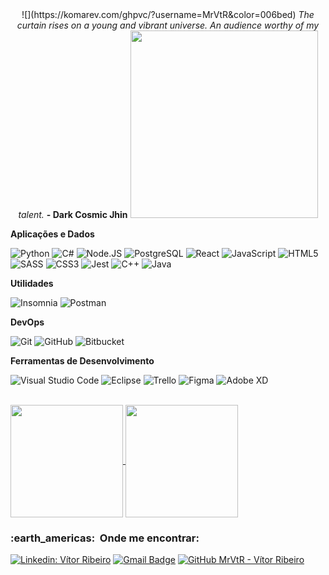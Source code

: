 <div align="center">
![](https://komarev.com/ghpvc/?username=MrVtR&color=006bed)
<i>The curtain rises on a young and vibrant universe. An audience worthy of my talent.</i>
<b>- Dark Cosmic Jhin</b>
<img src="https://github.com/MrVtR/MrVtR/blob/main/images/LeadingGrizzledAoudad.gif" height="300">
</div>

**Aplicações e Dados**

  ![Python](https://img.shields.io/badge/Python-3776AB?style=style=flat&logo=python&logoColor=white)
  ![C#](https://img.shields.io/badge/C%23-239120?style=style=flat&logo=c-sharp&logoColor=white)
   ![Node.JS](https://img.shields.io/badge/Node.js-43853D?style=flat&logo=node.js&logoColor=white)
   ![PostgreSQL](https://img.shields.io/badge/PostgreSQL-316192?style=flat&logo=postgresql&logoColor=white)
   ![React](https://img.shields.io/badge/-React-333333?style=flat&logo=react)
   ![JavaScript](https://img.shields.io/badge/-JavaScript-333333?style=flat&logo=javascript)
  ![HTML5](https://img.shields.io/badge/-HTML5-333333?style=flat&logo=HTML5)
  ![SASS](https://img.shields.io/badge/Sass-CC6699?style=style=flat&logo=sass&logoColor=white)
  ![CSS3](https://img.shields.io/badge/CSS3-1572B6?style=style=flat&logo=css3&logoColor=white)
  ![Jest](https://img.shields.io/badge/-Jest-333333?style=flat&logo=jest)
  ![C++](https://img.shields.io/badge/-C++-333333?style=flat&logo=C%2B%2B&logoColor=00599C)
  ![Java](https://img.shields.io/badge/-Java-333333?style=flat&logo=Java&logoColor=007396)
  
**Utilidades**

  ![Insomnia](https://img.shields.io/badge/-Insomnia-333333?style=flat&logo=insomnia)
  ![Postman](https://img.shields.io/badge/-Postman-333333?style=flat&logo=postman)

**DevOps**

  ![Git](https://img.shields.io/badge/-Git-333333?style=flat&logo=git)
  ![GitHub](https://img.shields.io/badge/-GitHub-333333?style=flat&logo=github)
  ![Bitbucket](https://img.shields.io/badge/-Bitbucket-333333?style=flat&logo=bitbucket)

**Ferramentas de Desenvolvimento**

  ![Visual Studio Code](https://img.shields.io/badge/-Visual%20Studio%20Code-333333?style=flat&logo=visual-studio-code&logoColor=007ACC)
  ![Eclipse](https://img.shields.io/badge/-Eclipse-333333?style=flat&logo=eclipse-ide&logoColor=2C2255)
  ![Trello](https://img.shields.io/badge/-Trello-333333?style=flat&logo=trello&logoColor=007ACC)
  ![Figma](https://img.shields.io/badge/-Figma-333333?style=flat&logo=figma&logoColor=007ACC)
  ![Adobe XD](https://img.shields.io/badge/-Adobe%20XD-333333?style=flat&logo=adobe-xd&logoColor=007ACC)

<br/>

<a href="https://github.com/MrVtR">
  <img align="center" height="180em" src="https://github-readme-stats.vercel.app/api?username=MrVtR&count_private=true&show_icons=true&theme=synthwave" />
</a>
<a href="https://github.com/MrVtR">
  <img align="center" height="180em" src="https://github-readme-stats.vercel.app/api/top-langs/?username=MrVtR&langs_count=8&layout=compact" />
</a>

<br/>

<h3> :earth_americas: &nbsp;Onde me encontrar: </h3> 

[![Linkedin: Vítor Ribeiro](https://img.shields.io/badge/-VitorRibeiro-blue?style=flat-square&logo=Linkedin&logoColor=white&link=https://www.linkedin.com/in/vítor-ribeiro/)](https://www.linkedin.com/in/vítor-ribeiro/)
[![Gmail Badge](https://img.shields.io/badge/-vitor.ribeiro0803@gmail.com-006bed?style=flat-square&logo=Gmail&logoColor=white&link=mailto:vitor.ribeiro0803@gmail.com)](mailto:vitor.ribeiro0803@gmail.com)
[![GitHub MrVtR - Vítor Ribeiro](https://img.shields.io/github/followers/VanessaSwerts?label=follow&style=social)](https://github.com/MrVtR)




